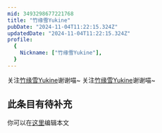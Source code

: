 ```yaml
---
mid: 3493298677221768
title: "竹缘雪Yukine"
pubDate: "2024-11-04T11:22:15.324Z"
updatedDate: "2024-11-04T11:22:15.324Z"
profile:
  {
    Nickname: ["竹缘雪Yukine"],
  }
---
```


关注[竹缘雪Yukine](https://space.bilibili.com/3493298677221768)谢谢喵~ 关注[竹缘雪Yukine](https://space.bilibili.com/3493298677221768)谢谢喵~

## 此条目有待补充
你可以在[这里](https://github.com/Yuhanawa/VTuber.ICU-Content/edit/master/v/竹缘雪Yukine/index.md)编辑本文
